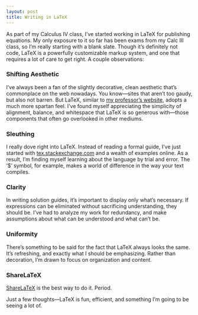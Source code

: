```yaml
---
layout: post
title: Writing in LaTeX
---
```

As part of my Calculus IV class, I’ve started working in LaTeX for publishing equations. My only exposure to it so far has been exams from my Calc III class, so I’m really starting with a blank slate. Though it’s definitely not code, LaTeX is a powerfully customizable markup system, and one that requires a lot of care to get right. A couple observations:

### Shifting Aesthetic
I’ve always been a fan of the slightly decorative, clean aesthetic that’s commonplace on the web nowadays. You know—sites that aren’t too gaudy, but also not barren. But LaTeX, similar to [my professor’s website](http://www.math.columbia.edu/~woodbury/teaching/calciv.html), adopts a much more spartan feel. I’ve found myself appreciating the simplicity of alignment, balance, and whitespace that LaTeX is so generous with—those components that often go overlooked in other mediums.

### Sleuthing
I really dove right into LaTeX. Instead of reading a formal guide, I’ve just started with [tex.stackexchange.com](http://www.tex.stackexchange.com) and a wealth of examples online. As a result, I’m finding myself learning about the language by trial and error. The ‘$’ symbol, for example, makes a world of difference in the way your text compiles.

### Clarity
In writing solution guides, it’s important to display only what’s necessary. If expressions can be eliminated without sacrificing understanding, they should be. I’ve had to analyze my work for redundancy, and make assumptions about what can be understood and what can’t be.

### Uniformity
There’s something to be said for the fact that LaTeX always looks the same. It’s refreshing, and exactly what I should be emphasizing. Rather than decoration, I’m drawn to focus on organization and content.

### ShareLaTeX
[ShareLaTeX](http://www.shareLatex.com) is the best way to do it. Period.

Just a few thoughts—LaTeX is fun, efficient, and something I’m going to be seeing a lot of.

